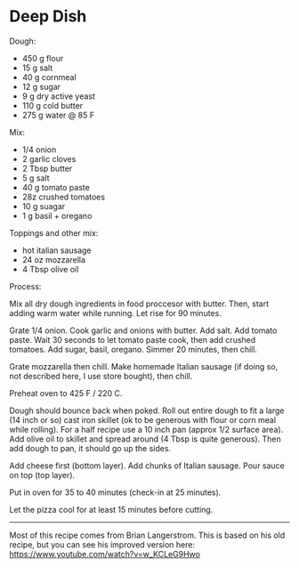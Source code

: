 Deep Dish
=========

Dough: 

 - 450 g flour
 - 15 g salt
 - 40 g cornmeal
 - 12 g sugar
 - 9 g dry active yeast
 - 110 g cold butter
 - 275 g water @ 85 F

Mix:

 - 1/4 onion
 - 2 garlic cloves
 - 2 Tbsp butter
 - 5 g salt
 - 40 g tomato paste
 - 28z crushed tomatoes
 - 10 g suagar
 - 1 g basil + oregano

Toppings and other mix: 

 - hot italian sausage  
 - 24 oz mozzarella
 - 4 Tbsp olive oil



Process:

Mix all dry dough ingredients in food proccesor with butter. Then, start adding warm water while running.
Let rise for 90 minutes.

Grate 1/4 onion.
Cook garlic and onions with butter. Add salt. Add tomato paste. Wait 30 seconds to let tomato paste cook, then add crushed tomatoes. Add sugar, basil, oregano.
Simmer 20 minutes, then chill.

Grate mozzarella then chill.
Make homemade Italian sausage (if doing so, not described here, I use store bought), then chill.

Preheat oven to 425 F / 220 C. 

Dough should bounce back when poked. Roll out entire dough to fit a large (14 inch or so) cast iron skillet (ok to be generous with flour or corn meal while rolling). For a half recipe use a 10 inch pan (approx 1/2 surface area).
Add olive oil to skillet and spread around (4 Tbsp is quite generous). Then add dough to pan, it should go up the sides.

Add cheese first (bottom layer).
Add chunks of Italian sausage.
Pour sauce on top (top layer).

Put in oven for 35 to 40 minutes (check-in at 25 minutes).

Let the pizza cool for at least 15 minutes before cutting.

---

Most of this recipe comes from Brian Langerstrom. This is based on his old recipe, but you can see his improved version here:
https://www.youtube.com/watch?v=w_KCLeG9Hwo
